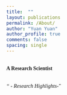 ```yaml
---
title:  ""
layout: publications
permalink: /About/
author: "Yuan Yuan"
author_profile: true
comments: false
spacing: single
---
```


**<br/><span style="font-family:Times New Roman; font-size:1 em;"> A Research Scientist </span><br/>**


<br/><span style="font-family:Times New Roman; font-size:1 em; font-style: italic">“ - Research Highlights-"</span><br/>



